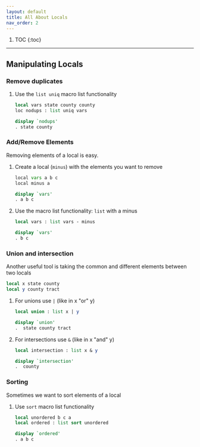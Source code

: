 ```yaml
---
layout: default
title: All About Locals
nav_order: 2
---
```


1. TOC
{:toc}

---

## Manipulating Locals

### Remove duplicates

1. Use the `list uniq` macro list functionality

    ```stata
    local vars state county county
    loc nodups : list uniq vars
    ```

    ```stata
    display `nodups'
    . state county
    ```

### Add/Remove Elements

Removing elements of a local is easy.

1. Create a local (`minus`) with the elements you want to remove

    ```python
    local vars a b c
    local minus a
    ```

    ```stata
    display `vars'
    . a b c
    ```

2. Use the macro list functionality: `list` with a minus

    ```stata
    local vars : list vars - minus
    ```

    ```stata
    display `vars'
    . b c
    ```

### Union and intersection

Another useful tool is taking the common and different elements between two locals

```stata
local x state county
local y county tract
```

1. For unions use `|` (like in x "or" y)
    ```stata
    local union : list x | y
    ```

    ```stata
    display `union'
    .  state county tract
    ```
2. For intersections use `&` (like in x "and" y)
    ```stata
    local intersection : list x & y
    ```

    ```stata
    display `intersection'
    .  county
    ```

### Sorting

Sometimes we want to sort elements of a local

1. Use `sort` macro list functionality

    ```stata
    local unordered b c a
    local ordered : list sort unordered
    ```

    ```stata
    display `ordered'
    . a b c
    ```
